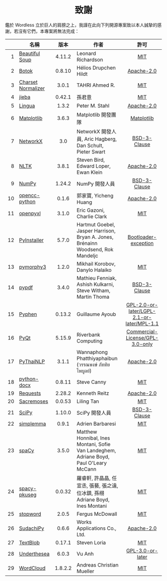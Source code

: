 <!--
# Wordless: Acknowledgments - Chinese (Traditional)
# Copyright (C) 2018-2023  Ye Lei (叶磊)
#
# This program is free software: you can redistribute it and/or modify
# it under the terms of the GNU General Public License as published by
# the Free Software Foundation, either version 3 of the License, or
# (at your option) any later version.
#
# This program is distributed in the hope that it will be useful,
# but WITHOUT ANY WARRANTY; without even the implied warranty of
# MERCHANTABILITY or FITNESS FOR A PARTICULAR PURPOSE.  See the
# GNU General Public License for more details.
#
# You should have received a copy of the GNU General Public License
# along with this program.  If not, see <http://www.gnu.org/licenses/>.
-->

<div align="center"><h1>致謝</h1></div>

鑑於 Wordless 立於巨人的肩膀之上，我謹在此向下列開源專案致以本人誠摯的感謝，若沒有它們，本專案將無法完成：

<!-- SPDX License List: https://spdx.org/licenses/ -->
&nbsp;|名稱|版本|作者|許可
-----:|----|:--:|---|:--:
1 |[Beautiful Soup](https://www.crummy.com/software/BeautifulSoup/)  |4.11.2 |Leonard Richardson|[MIT](https://git.launchpad.net/beautifulsoup/tree/LICENSE)
2 |[Botok](https://github.com/OpenPecha/Botok)                       |0.8.10 |Hélios Drupchen Hildt|[Apache-2.0](https://github.com/OpenPecha/Botok/blob/master/LICENSE)
3 |[Charset Normalizer](https://github.com/Ousret/charset_normalizer)|3.0.1  |TAHRI Ahmed R.|[MIT](https://github.com/Ousret/charset_normalizer/blob/master/LICENSE)
4 |[jieba](https://github.com/fxsjy/jieba)                           |0.42.1 |孫君意|[MIT](https://github.com/fxsjy/jieba/blob/master/LICENSE)
5 |[Lingua](https://github.com/pemistahl/lingua-py)                  |1.3.2  |Peter M. Stahl|[Apache-2.0](https://github.com/pemistahl/lingua-py/blob/main/LICENSE.txt)
6 |[Matplotlib](https://matplotlib.org/)                             |3.6.3  |Matplotlib 開發團隊|[Matplotlib](https://matplotlib.org/stable/users/project/license.html)
7 |[NetworkX](https://networkx.org/)                                 |3.0    |NetworkX 開發人員, Aric Hagberg, Dan Schult,<br>Pieter Swart|[BSD-3-Clause](https://github.com/networkx/networkx/blob/main/LICENSE.txt)
8 |[NLTK](https://www.nltk.org/)                                     |3.8.1  |Steven Bird, Edward Loper, Ewan Klein|[Apache-2.0](https://github.com/nltk/nltk/blob/develop/LICENSE.txt)
9 |[NumPy](https://www.numpy.org/)                                   |1.24.2 |NumPy 開發人員|[BSD-3-Clause](https://github.com/numpy/numpy/blob/main/LICENSE.txt)
10|[opencc-python](https://github.com/yichen0831/opencc-python)      |0.1.6  |郭家寶, Yicheng Huang|[Apache-2.0](https://github.com/yichen0831/opencc-python/blob/master/LICENSE.txt)
11|[openpyxl](https://foss.heptapod.net/openpyxl/openpyxl)           |3.1.0  |Eric Gazoni, Charlie Clark|[MIT](https://foss.heptapod.net/openpyxl/openpyxl/-/blob/branch/3.1/LICENCE.rst)
12|[PyInstaller](http://www.pyinstaller.org/)                        |5.7.0  |Hartmut Goebel, Jasper Harrison, Bryan A. Jones,<br>Brénainn Woodsend, Rok Mandeljc|[Bootloader-exception](https://github.com/pyinstaller/pyinstaller/blob/develop/COPYING.txt)
13|[pymorphy3](https://github.com/no-plagiarism/pymorphy3)           |1.2.0  |Mikhail Korobov, Danylo Halaiko|[MIT](https://github.com/no-plagiarism/pymorphy3/blob/master/LICENSE.txt)
14|[pypdf](https://github.com/py-pdf/pypdf)                          |3.4.0  |Mathieu Fenniak, Ashish Kulkarni, Steve Witham, Martin Thoma|[BSD-3-Clause](https://github.com/py-pdf/pypdf/blob/main/LICENSE)
15|[Pyphen](https://pyphen.org/)                                     |0.13.2 |Guillaume Ayoub|[GPL-2.0-or-later/LGPL-2.1-or-later/MPL-1.1](https://github.com/Kozea/Pyphen/blob/master/LICENSE)
16|[PyQt](https://riverbankcomputing.com/software/pyqt/)             |5.15.9 |Riverbank Computing|[Commercial-License/GPL-3.0-only](https://www.riverbankcomputing.com/static/Docs/PyQt5/introduction.html#license)
17|[PyThaiNLP](https://github.com/PyThaiNLP/pythainlp)               |3.1.1  |Wannaphong Phatthiyaphaibun (วรรณพงษ์ ภัททิยไพบูลย์)|[Apache-2.0](https://github.com/PyThaiNLP/pythainlp/blob/dev/LICENSE)
18|[python-docx](https://github.com/python-openxml/python-docx)      |0.8.11 |Steve Canny|[MIT](https://github.com/python-openxml/python-docx/blob/master/LICENSE)
19|[Requests](https://github.com/psf/requests)                       |2.28.2 |Kenneth Reitz|[Apache-2.0](https://github.com/psf/requests/blob/main/LICENSE)
20|[Sacremoses](https://github.com/alvations/sacremoses)             |0.0.53 |Liling Tan|[MIT](https://github.com/alvations/sacremoses/blob/master/LICENSE)
21|[SciPy](https://scipy.org/scipylib/)                              |1.10.0 |SciPy 開發人員|[BSD-3-Clause](https://github.com/scipy/scipy/blob/main/LICENSE.txt)
22|[simplemma](https://github.com/adbar/simplemma)                   |0.9.1  |Adrien Barbaresi|[MIT](https://github.com/adbar/simplemma/blob/main/LICENSE)
23|[spaCy](https://spacy.io/)                                        |3.5.0  |Matthew Honnibal, Ines Montani, Sofie Van Landeghem,<br>Adriane Boyd, Paul O'Leary McCann|[MIT](https://github.com/explosion/spaCy/blob/master/LICENSE)
24|[spacy-pkuseg](https://github.com/explosion/spacy-pkuseg)         |0.0.32 |羅睿軒, 許晶晶, 任宣丞, 張藝, 張之遠, 位冰鎮, 孫栩<br>Adriane Boyd, Ines Montani|[MIT](https://github.com/explosion/spacy-pkuseg/blob/master/LICENSE)
25|[stopword](https://github.com/fergiemcdowall/stopword)            |2.0.5  |Fergus McDowall|[MIT](https://github.com/fergiemcdowall/stopword/blob/master/LICENSE)
26|[SudachiPy](https://github.com/WorksApplications/sudachi.rs)      |0.6.6  |Works Applications Co., Ltd.|[Apache-2.0](https://github.com/WorksApplications/sudachi.rs/blob/develop/LICENSE)
27|[TextBlob](https://github.com/sloria/TextBlob)                    |0.17.1 |Steven Loria|[MIT](https://github.com/sloria/TextBlob/blob/dev/LICENSE)
28|[Underthesea](https://undertheseanlp.com/)                        |6.0.3  |Vu Anh|[GPL-3.0-or-later](https://github.com/undertheseanlp/underthesea/blob/main/LICENSE)
29|[WordCloud](https://github.com/amueller/word_cloud)               |1.8.2.2|Andreas Christian Mueller|[MIT](https://github.com/amueller/word_cloud/blob/master/LICENSE)

